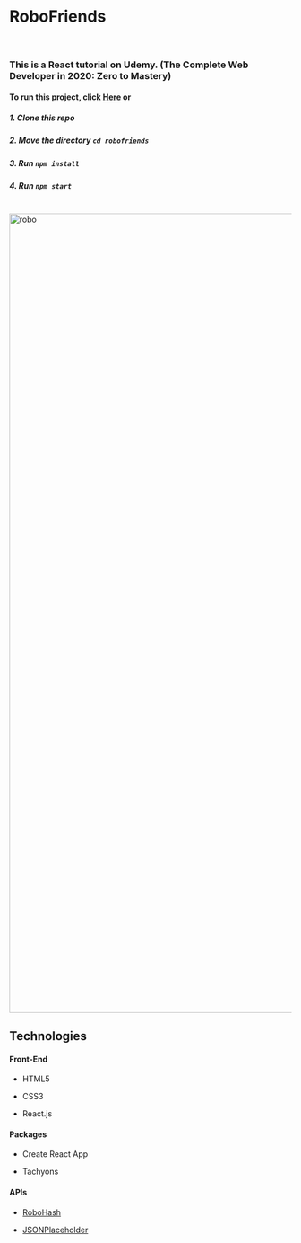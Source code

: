 # RoboFriends

<br/>

### This is a React tutorial on Udemy. (The Complete Web Developer in 2020: Zero to Mastery)

#### To run this project, click [Here](https://chansookim316.github.io/robofriends/) or

##### 1. Clone this repo

##### 2. Move the directory `cd robofriends`

##### 3. Run `npm install`

##### 4. Run `npm start`

<br/>

<img width="1424" alt="robo" src="https://user-images.githubusercontent.com/58630853/87654458-e5559d00-c791-11ea-9630-2cf56b40033a.png">

<br/>

## Technologies

####  Front-End

* HTML5

* CSS3

* React.js


####  Packages

* Create React App

* Tachyons


####  APIs

* [RoboHash](https://robohash.org/)

* [JSONPlaceholder](https://jsonplaceholder.typicode.com/)

